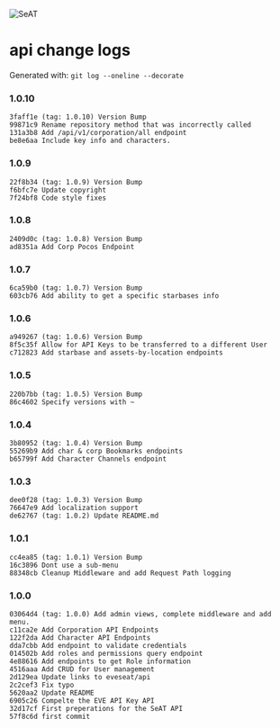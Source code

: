 ![SeAT](http://i.imgur.com/aPPOxSK.png)

# api change logs
Generated with: `git log --oneline --decorate`

### 1.0.10
```
3faff1e (tag: 1.0.10) Version Bump
99871c9 Rename repository method that was incorrectly called
131a3b8 Add /api/v1/corporation/all endpoint
be8e6aa Include key info and characters.
```

### 1.0.9
```
22f8b34 (tag: 1.0.9) Version Bump
f6bfc7e Update copyright
7f24bf8 Code style fixes
```

### 1.0.8
```
2409d0c (tag: 1.0.8) Version Bump
ad8351a Add Corp Pocos Endpoint
```
### 1.0.7
```
6ca59b0 (tag: 1.0.7) Version Bump
603cb76 Add ability to get a specific starbases info
```
### 1.0.6
```
a949267 (tag: 1.0.6) Version Bump
8f5c35f Allow for API Keys to be transferred to a different User
c712823 Add starbase and assets-by-location endpoints
```
### 1.0.5
```
220b7bb (tag: 1.0.5) Version Bump
86c4602 Specify versions with ~
```
### 1.0.4
```
3b80952 (tag: 1.0.4) Version Bump
55269b9 Add char & corp Bookmarks endpoints
b65799f Add Character Channels endpoint
```
### 1.0.3
```
dee0f28 (tag: 1.0.3) Version Bump
76647e9 Add localization support
de62767 (tag: 1.0.2) Update README.md
```
### 1.0.1
```
cc4ea85 (tag: 1.0.1) Version Bump
16c3896 Dont use a sub-menu
88348cb Cleanup Middleware and add Request Path logging
```
### 1.0.0
```
03064d4 (tag: 1.0.0) Add admin views, complete middleware and add menu.
c11ca2e Add Corporation API Endpoints
122f2da Add Character API Endpoints
dda7cbb Add endpoint to validate credentials
014502b Add roles and permissions query endpoint
4e88616 Add endpoints to get Role information
4516aaa Add CRUD for User management
2d129ea Update links to eveseat/api
2c2cef3 Fix typo
5620aa2 Update README
6905c26 Compelte the EVE API Key API
32d17cf First preperations for the SeAT API
57f8c6d first commit
```

